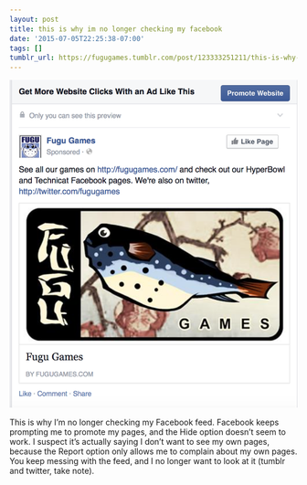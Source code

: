 ```yaml
---
layout: post
title: this is why im no longer checking my facebook
date: '2015-07-05T22:25:38-07:00'
tags: []
tumblr_url: https://fugugames.tumblr.com/post/123333251211/this-is-why-im-no-longer-checking-my-facebook
---
```

 ![](/tumblr_files/tumblr_nr1o2q0cWL1tgne1po1_1280.png)  

This is why I’m no longer checking my Facebook feed. Facebook keeps prompting me to promote my pages, and the Hide option doesn’t seem to work. I suspect it’s actually saying I don’t want to see my own pages, because the Report option only allows me to complain about my own pages. You keep messing with the feed, and I no longer want to look at it (tumblr and twitter, take note).

